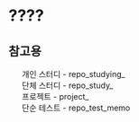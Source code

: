 <h1>????</h1>

<h2>참고용</h2>
<div>
  <ul style ="list-style:none;">
    <li>개인 스터디 - repo_studying_</li>
    <li>단체 스터디 - repo_study_</li>
    <li>프로젝트 - project_</li>
    <li>단순 테스트 - repo_test_memo</li>
  </ul>
</div>



